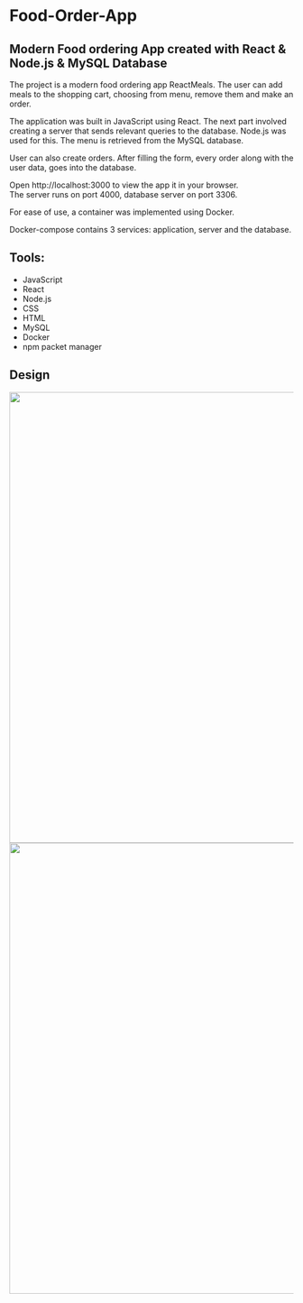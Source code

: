 # Food-Order-App
<h2>Modern Food ordering App created with React & Node.js & MySQL Database</h2>

<p>The project is a modern food ordering app ReactMeals. The user can add meals to the shopping cart, choosing from menu, remove them and make an order.</p>
<p>The application was built in JavaScript using React. The next part involved creating a server that sends relevant queries to the database. 
  Node.js was used for this. The menu is retrieved from the MySQL database. </p>
  <p>User can also create orders. After filling the form, every order along with the user data, goes into the database.</p>
  <p>Open http://localhost:3000 to view the app it in your browser.<br>
The server runs on port 4000, database server on port 3306.  </p>
<p>For ease of use, a container was implemented using Docker.</p>
<p>Docker-compose contains 3 services: application, server and the database.</p>
  
  
  <h2>Tools:</h2>
  <ul>
  <li>JavaScript</li>
  <li>React</li>
  <li>Node.js</li>
  <li>CSS</li>
  <li>HTML</li>
  <li>MySQL</li>
  <li>Docker</li>
  <li>npm packet manager</li>
</ul>


<h2>Design</h2>
<div align='center'>
<img src='https://user-images.githubusercontent.com/87570436/202033742-e68b3d36-ff40-4459-bf12-63533270dba1.jpg' width='800px'/>
<img src='https://user-images.githubusercontent.com/87570436/202033781-93a38b04-3314-4e53-93ce-7b3429d2e156.jpg' width='800px'/>
</div>
